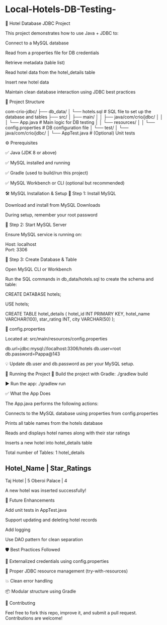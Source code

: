 # Local-Hotels-DB-Testing-
🏨 Hotel Database JDBC Project

This project demonstrates how to use Java + JDBC to:

Connect to a MySQL database

Read from a properties file for DB credentials

Retrieve metadata (table list)

Read hotel data from the hotel_details table

Insert new hotel data

Maintain clean database interaction using JDBC best practices

📁 Project Structure

com-crio-jdbc/
├── db_data/
│   └── hotels.sql               # SQL file to set up the database and tables
├── src/
│   ├── main/
│   │   ├── java/com/crio/jdbc/
│   │   │   └── App.java         # Main logic for DB testing
│   │   └── resources/
│   │       └── config.properties # DB configuration file
│   └── test/
│       └── java/com/crio/jdbc/
│           └── AppTest.java     # (Optional) Unit tests


⚙️ Prerequisites

✅ Java (JDK 8 or above)

✅ MySQL
 installed and running

✅ Gradle (used to build/run this project)

✅ MySQL Workbench or CLI (optional but recommended)


🛠️ MySQL Installation & Setup
📌 Step 1: Install MySQL

Download and install from MySQL Downloads

During setup, remember your root password

📌 Step 2: Start MySQL Server

Ensure MySQL service is running on:

Host:     localhost  
Port:     3306  


📌 Step 3: Create Database & Table

Open MySQL CLI or Workbench

Run the SQL commands in db_data/hotels.sql to create the schema and table:

CREATE DATABASE hotels;

USE hotels;

CREATE TABLE hotel_details (
    hotel_id INT PRIMARY KEY,
    hotel_name VARCHAR(100),
    star_rating INT,
    city VARCHAR(50)
);


📁 config.properties

Located at: src/main/resources/config.properties

db.url=jdbc:mysql://localhost:3306/hotels
db.user=root
db.password=Pappa@143

💡 Update db.user and db.password as per your MySQL setup.

🚀 Running the Project
🔧 Build the project with Gradle:
./gradlew build

▶️ Run the app:
./gradlew run


✅ What the App Does

The App.java performs the following actions:

Connects to the MySQL database using properties from config.properties

Prints all table names from the hotels database

Reads and displays hotel names along with their star ratings

Inserts a new hotel into hotel_details table

Total number of Tables: 1
hotel_details

Hotel_Name | Star_Ratings
--------------------------
Taj Hotel | 5
Oberoi Palace | 4

A new hotel was inserted successfully!

🧪 Future Enhancements

Add unit tests in AppTest.java

Support updating and deleting hotel records

Add logging

Use DAO pattern for clean separation

🛡️ Best Practices Followed

🔐 Externalized credentials using config.properties

🧹 Proper JDBC resource management (try-with-resources)

💥 Clean error handling

📦 Modular structure using Gradle

🤝 Contributing

Feel free to fork this repo, improve it, and submit a pull request. Contributions are welcome!
